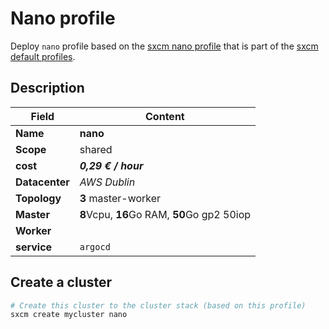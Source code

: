# Nano profile

Deploy `nano` profile based on the [sxcm nano profile](https://raw.githubusercontent.com/startxfr/sxcm/main/src/profiles/install-config-nano.yml) that is part of the [sxcm default profiles](../../3-profiles).

## Description

| Field          | Content                                      |
| -------------- | -------------------------------------------- |
| **Name**       | **nano**                                     |
| **Scope**      | shared                                       |
| **cost**       | ***0,29 € / hour***                          |
| **Datacenter** | _AWS Dublin_                                 |
| **Topology**   | **3** master-worker                          |
| **Master**     | **8**Vcpu, **16**Go RAM, **50**Go gp2  50iop |
| **Worker**     |                                              |
| **service**    | `argocd`                                     |

## Create a cluster

```bash
# Create this cluster to the cluster stack (based on this profile)
sxcm create mycluster nano
```
